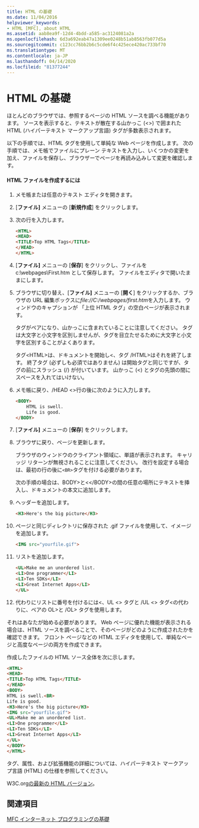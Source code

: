 ```yaml
---
title: HTML の基礎
ms.date: 11/04/2016
helpviewer_keywords:
- HTML [MFC], about HTML
ms.assetid: aab8ea9f-12d4-4bdd-a585-ac3124081a2a
ms.openlocfilehash: 6d3a692eab47a1309ee0248b51ab8563fb077d5a
ms.sourcegitcommit: c123cc76bb2b6c5cde6f4c425ece420ac733bf70
ms.translationtype: MT
ms.contentlocale: ja-JP
ms.lasthandoff: 04/14/2020
ms.locfileid: "81377244"
---
```

# <a name="html-basics"></a>HTML の基礎

ほとんどのブラウザでは、参照するページの HTML ソースを調べる機能があります。 ソースを表示すると、テキストが散在する山かっこ (<>) で囲まれた HTML (ハイパーテキスト マークアップ言語) タグが多数表示されます。

以下の手順では、HTML タグを使用して単純な Web ページを作成します。 次の手順では、メモ帳でファイルにプレーン テキストを入力し、いくつかの変更を加え、ファイルを保存し、ブラウザーでページを再読み込みして変更を確認します。

#### <a name="to-create-an-html-file"></a>HTML ファイルを作成するには

1. メモ帳または任意のテキスト エディタを開きます。

1. [**ファイル]** メニューの [**新規作成**] をクリックします。

1. 次の行を入力します。

    ```html
    <HTML>
    <HEAD>
    <TITLE>Top HTML Tags</TITLE>
    </HEAD>
    </HTML>
    ```

1. [**ファイル]** メニューの [**保存**] をクリックし、ファイルを c:\webpages\First.htm として保存します。 ファイルをエディタで開いたままにします。

1. ブラウザに切り替え、[**ファイル]** メニューの [**開く**] をクリックするか、ブラウザの URL 編集ボックスに*file://C:/webpages/first.htm*を入力します。 ウィンドウのキャプションが 「上位 HTML タグ」の空白ページが表示されます。

   タグがペアになり、山かっこに含まれていることに注意してください。 タグは大文字と小文字を区別しませんが、タグを目立たせるために大文字と小文字を区別することがよくあります。

   タグ\<HTML>は、ドキュメントを開始し\<、タグ /HTML>はそれを終了します。 終了タグ (必ずしも必須ではありません) は開始タグと同じですが、タグの前にスラッシュ (/) が付いています。 山かっこ (<) とタグの先頭の間にスペースを入れてはいけない。

1. メモ帳に戻り、/HEAD \<>行の後に次のように入力します。

    ```html
    <BODY>
        HTML is swell.
        Life is good.
    </BODY>
    ```

1. [**ファイル]** メニューの [**保存**] をクリックします。

1. ブラウザに戻り、ページを更新します。

   ブラウザのウィンドウのクライアント領域に、単語が表示されます。 キャリッジ リターンが無視されることに注意してください。 改行を設定する場合は、最初の行の後に`<BR>`タグを付ける必要があります。

   次の手順の場合は、BODY>と\<\</BODY>の間の任意の場所にテキストを挿入し、ドキュメントの本文に追加します。

1. ヘッダーを追加します。

    ```html
    <H3>Here's the big picture</H3>
    ```

1. ページと同じディレクトリに保存された .gif ファイルを使用して、イメージを追加します。

    ```html
    <IMG src="yourfile.gif">
    ```

1. リストを追加します。

    ```html
    <UL>Make me an unordered list.
    <LI>One programmer</LI>
    <LI>Ten SDKs</LI>
    <LI>Great Internet Apps</LI>
    </UL>
    ```

1. 代わりにリストに番号を付けるには\<、UL \<> タグと /UL \<> タグ\<の代わりに、ペアの OL>と /OL> タグを使用します。

それはあなたが始める必要があります。 Web ページに優れた機能が表示される場合は、HTML ソースを調べることで、そのページがどのように作成されたかを確認できます。 フロント ページなどの HTML エディタを使用して、単純なページと高度なページの両方を作成できます。

作成したファイルの HTML ソース全体を次に示します。

```html
<HTML>
<HEAD>
<TITLE>Top HTML Tags</TITLE>
</HEAD>
<BODY>
HTML is swell.<BR>
Life is good.
<H3>Here's the big picture</H3>
<IMG src="yourfile.gif">
<UL>Make me an unordered list.
<LI>One programmer</LI>
<LI>Ten SDKs</LI>
<LI>Great Internet Apps</LI>
</UL>
</BODY>
</HTML>
```

タグ、属性、および拡張機能の詳細については、ハイパーテキスト マークアップ言語 (HTML) の仕様を参照してください。

W3C.org[の最新の HTML バージョン](https://www.w3.org/TR/html/)。

## <a name="see-also"></a>関連項目

[MFC インターネット プログラミングの基礎](../mfc/mfc-internet-programming-basics.md)
